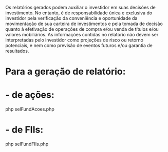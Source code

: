 Os relatórios gerados podem auxiliar o investidor em suas decisões de investimento. No entanto, é de responsabilidade única e exclusiva do investidor pela verificação da conveniência e oportunidade da movimentação de sua carteira de investimentos e pela tomada de decisão quanto à efetivação de operações de compra e/ou venda de títulos e/ou valores mobiliários.
As informações contidas no relatório não devem ser interpretadas pelo investidor como projeções de risco ou retorno potenciais, e nem como previsão de eventos futuros e/ou garantia de resultados.

# Para a geração de relatório:
# - de ações:
php selFundAcoes.php

# - de FIIs:
php selFundFIIs.php
